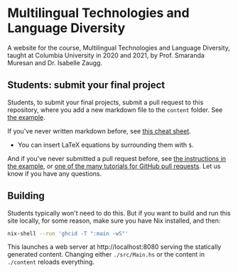 # Multilingual Technologies and Language Diversity

A website for the course, Multilingual Technologies and Language Diversity, taught at Columbia University in 2020 and 2021, by Prof. Smaranda Muresan and Dr. Isabelle Zaugg. 

## Students: submit your final project

Students, to submit your final projects, submit a pull request to this repository, where you add a new markdown file to the `content` folder. See [the example](https://github.com/JonathanReeve/course-multilingual-technologies/blob/master/content/first-post.md). 

If you've never written markdown before, see [this cheat sheet](https://www.markdownguide.org/cheat-sheet). 
 - You can insert LaTeX equations by surrounding them with `$`. 
 
And if you've never submitted a pull request before, see [the instructions in the example](https://github.com/JonathanReeve/course-multilingual-technologies/blob/master/content/first-post.md), or [one of the many tutorials for GitHub pull requests](https://duckduckgo.com/?q=github+pull+request&ia=web). Let us know if you have any questions.

## Building

Students typically won't need to do this. But if you want to build and run this site locally, for some reason, make sure you have Nix installed, and then:

```bash
nix-shell --run 'ghcid -T ":main -wS"'
```

This launches a web server at http://localhost:8080 serving the statically generated content. Changing either `./src/Main.hs` or the content in `./content` reloads everything.

